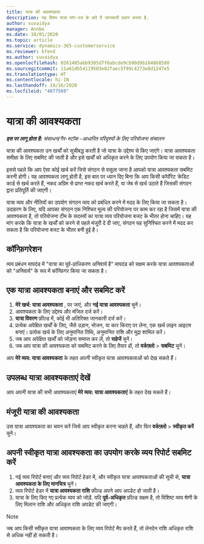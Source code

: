 ```yaml
---
title: यात्रा की आवश्यकता
description: यह विषय यात्रा मांग-पत्र के बारे में जानकारी प्रदान करता है.
author: suvaidya
manager: Annbe
ms.date: 10/01/2020
ms.topic: article
ms.service: dynamics-365-customerservice
ms.reviewer: kfend
ms.author: suvaidya
ms.openlocfilehash: 0261405abb9305d7f6abcde9cb90d9b184868580
ms.sourcegitcommit: 11a61db54119503e82faec5f99c4273e8d1247e5
ms.translationtype: HT
ms.contentlocale: hi-IN
ms.lasthandoff: 10/16/2020
ms.locfileid: "4077569"
---
```

# <a name="travel-requisitions"></a>यात्रा की आवश्यकता

_**इस पर लागू होता है:** संसाधन/गैर-स्टॉक -आधारित परिदृश्यों के लिए परियोजना संचालन_

यात्रा की आवश्यकता उन खर्चों को सूचीबद्ध करती है जो यात्रा के उद्देश्य से किए जाएंगे। यात्रा आवश्यकता समीक्षा के लिए सबमिट की जाती है और इसे खर्चों को अधिकृत करने के लिए उपयोग किया जा सकता है।

इससे पहले कि आप ऐसा कोई खर्च करें जिसे संगठन से वसूला जाना है आपको यात्रा आवश्यकता सबमिट करनी होगी। यह आवश्यकता लागू होती है, इस बात पर ध्यान दिए बिना कि आप किसी कॉर्पोरेट क्रेडिट कार्ड से खर्च करते हैं, नकद अग्रिम से प्राप्त नकद खर्च करते हैं, या जेब से खर्च उठाते हैं जिसकी संगठन द्वारा प्रतिपूर्ति की जाएगी।

यात्रा व्यय और नीतियों का उपयोग संगठन व्यय को प्रबंधित करने में मदद के लिए किया जा सकता है। उदाहरण के लिए, यदि आपका संगठन एक निश्चित मूल्य की परियोजना पर काम कर रहा है जिसमें यात्रा की आवश्यकता है, तो परियोजना टीम के सदस्यों का यात्रा व्यय परियोजना बजट के भीतर होना चाहिए। यह मांग करके कि यात्रा के खर्चों को करने से पहले मंजूरी दे दी जाए, संगठन यह सुनिश्चित करने में मदद कर सकता है कि परियोजना बजट के भीतर बनी हुई है।

## <a name="configuration"></a>कॉन्फ़िगरेशन 

व्यय प्रबंधन मापदंड में "यात्रा का पूर्व-प्राधिकरण अनिवार्य है" मापदंड को सक्षम करके यात्रा आवश्यकताओं को "अनिवार्य" के रूप में कॉन्फ़िगर किया जा सकता है। 

## <a name="create-and-submit-a-travel-requisition"></a>एक यात्रा आवश्यकता बनाएं और सबमिट करें

1. **मेरे खर्च: यात्रा आवश्यकता** , पर जाएं, और **नई यात्रा आवश्यकता** चुनें।
2. आवश्यकता के लिए उद्देश्य और मंजिल दर्ज करें।
3. **यात्रा विवरण** फ़ील्ड में, कोई भी अतिरिक्त जानकारी दर्ज करें। 
4. प्रत्येक अपेक्षित खर्चों के लिए, जैसे उड़ान, भोजन, या कार किराए पर लेना, एक खर्च लाइन आइटम बनाएं। प्रत्येक खर्च के लिए अनुमानित तिथि, अनुमानित राशि और मुद्रा शामिल करें। 
5. जब आप अपेक्षित खर्चों को जोड़ना समाप्त कर लें, तो **सहेजें** चुनें।
6. जब आप यात्रा की आवश्यकता को सबमिट करने के लिए तैयार हों, तो **वर्कफ़्लो** > **सबमिट** चुनें।

आप **मेरे व्यय: यात्रा आवश्यकता** के तहत अपनी स्वीकृत यात्रा आवश्यकताओं को देख सकते हैं। 

## <a name="view-available-travel-requisitions"></a>उपलब्ध यात्रा आवश्यकताएं देखें

आप अपनी यात्रा की सभी आवश्यकताएं **मेरे व्यय: यात्रा आवश्यकताएं** के तहत देख सकते हैं।

## <a name="approve-travel-requisitions"></a>मंजूरी यात्रा की आवश्यकता

उस यात्रा आवश्यकता का चयन करें जिसे आप स्वीकृत करना चाहते हैं, और फिर **वर्कफ़्लो** > **स्वीकृत करें** चुनें।  

## <a name="submit-an-expense-report-using-your-approved-travel-requisition"></a>अपनी स्वीकृत यात्रा आवश्यकता का उपयोग करके व्यय रिपोर्ट सबमिट करें

1. नई व्यय रिपोर्ट बनाएं और व्यय रिपोर्ट हेडर में, और स्वीकृत यात्रा आवश्यकताओं की सूची से, **यात्रा आवश्यकता के लिए मानचित्र** चुनें।
2. व्यय रिपोर्ट हेडर में **यात्रा आवश्यकता राशि** फ़ील्ड अपने आप अपडेट हो जाती है।
3. यात्रा के लिए किए गए प्रत्येक व्यय को जोड़ें. यदि **पूर्व-अधिकृत** फ़ील्ड सक्षम है, तो विशिष्ट व्यय श्रेणी के लिए मिलान राशि और अधिकृत राशि अपडेट की जाएगी।

> [!NOTE]
> जब आप किसी स्वीकृत यात्रा आवश्यकता के लिए व्यय रिपोर्ट मैप करते हैं, तो लेनदेन राशि अधिकृत राशि से अधिक नहीं हो सकती है। 
